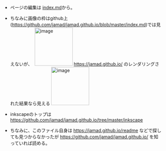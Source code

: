 
* ページの編集は [index.md](https://github.com/jamad/jamad.github.io/blob/master/index.md)から。
* ちなみに画像の枠はgithub上(https://github.com/jamad/jamad.github.io/blob/master/index.md)では見えないが、　<img height="120" alt="image" src="https://github.com/user-attachments/assets/71070132-2bab-4f81-89f0-729c71d0e33c" /> https://jamad.github.io/ のレンダリングされた結果なら見える <img height="120" alt="image" src="https://github.com/user-attachments/assets/d3a51d30-ed35-4b8a-a960-6ef286316a68" />



* inkscapeのトップは　https://github.com/jamad/jamad.github.io/tree/master/inkscape

* ちなみに、このファイル自身は https://jamad.github.io/readme などで探しても見つからなかったが
https://github.com/jamad/jamad.github.io/ を知っていれば読める。
